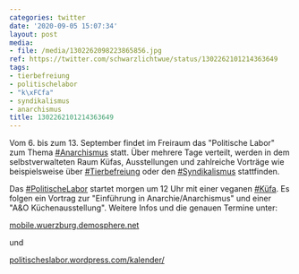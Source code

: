 ```yaml
---
categories: twitter
date: '2020-09-05 15:07:34'
layout: post
media:
- file: /media/1302262098223865856.jpg
ref: https://twitter.com/schwarzlichtwue/status/1302262101214363649
tags:
- tierbefreiung
- politischelabor
- "k\xFCfa"
- syndikalismus
- anarchismus
title: 1302262101214363649
---
```

Vom 6. bis zum 13. September findet im Freiraum das "Politische Labor" zum Thema [#Anarchismus](/t/anarchismus) statt. Über mehrere Tage verteilt, werden in dem selbstverwalteten Raum Küfas, Ausstellungen und zahlreiche Vorträge wie beispielsweise über [#Tierbefreiung](/t/tierbefreiung) oder  den [#Syndikalismus](/t/syndikalismus) stattfinden. 

Das [#PolitischeLabor](/t/politischelabor) startet morgen um 12 Uhr mit einer veganen [#Küfa](/t/küfa). Es folgen ein Vortrag zur "Einführung in Anarchie/Anarchismus" und einer "A&amp;O Küchenausstellung".
Weitere Infos und die genauen Termine unter: 

[mobile.wuerzburg.demosphere.net](https://mobile.wuerzburg.demosphere.net/)

und 

[politischeslabor.wordpress.com/kalender/](https://politischeslabor.wordpress.com/kalender/)